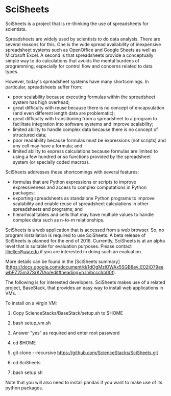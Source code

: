 # SciSheets
SciSheets is a project that is re-thinking the use of spreadsheets for scientists.

Spreadsheets are widely used by scientists to do data analysis. There are several reasons for this. One is the wide spread availability of inexpensive spreadsheet systems such as OpenOffice and Google Sheets as well as Microsoft Excel. A second is that spreadsheets provide a conceptually simple way to do calculations that avoids the mental burdens of programming, especially for control flow and concerns related to data types.

However, today's spreadsheet systems have many shortcomings.
In particular, spreadsheets suffer from:
- poor scalability because executing formulas within the spreadsheet system has high overhead; 
- great difficulty with reuse because there is no concept of encapsulation (and even different
length data are problematic);
- great difficulty with transitioning from a spreadsheet to a program to facilitate integration into software systems and improve
scalability;
- limited ability to handle complex data because there is no concept of structured data;
- poor readability because formulas must be expressions (not scripts) and any cell may have a formula; and
- limited ability to express calculations because formulas are limited to using a few hundred or so functions provided by the spreadsheet system
(or specially coded macros).

SciSheets addresses these shortcomings with several features: 
- formulas that are Python expressions or scripts to improve expressiveness and access to complex computations in Python packages;
- exporting spreadsheets as standalone Python programs to improve scalability and 
enable reuse of spreadsheet calculations in other spreadsheets and programs; and
- hierarhical tables and cells that may have multiple values to handle complex data such as n-to-m relationships.

SciSheets is a web application that is accessed from a web browser. So, no program installation is required to use SciSheets. A beta release of SciSheets is planned for the end of 2016. Currently, SciSheets is at an alpha level that is suitable for evaluation purposes. Please contact jlheller@uw.edu if you are interested in doing such an evaluation.

More details can be found in the [SciSheets summary] (https://docs.google.com/document/d/1dOgMzlOWAx5SGB8ev_E02jO79eewbPZ25m37SrK7IAo/edit#heading=h.lmbccclro00t).

The following is for interested developers. SciSheets makes use of a related project, BaseStack, that provides an easy way to install web applications in VMs.

To install on a virgin VM:

1. Copy ScienceStacks/BaseStack/setup.sh to $HOME

2. bash setup_vm.sh

3. Answer "yes" as required and enter root password

4. cd $HOME

5. git clone --recursive https://github.com/ScienceStacks/SciSheets.git

6. cd SciSheets

7. bash setup.sh

Note that you will also need to install pandas if you want to make use of its python packages.
